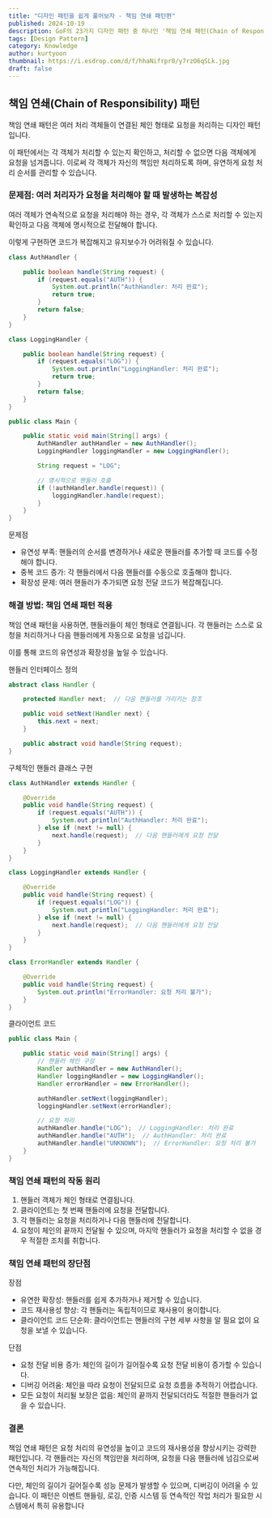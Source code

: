```yaml
---
title: "디자인 패턴을 쉽게 풀어보자 - 책임 연쇄 패턴편"
published: 2024-10-19
description: GoF의 23가지 디자인 패턴 중 하나인 '책임 연쇄 패턴(Chain of Responsibility Pattern)'을 쉽게 풀어보기
tags: [Design Pattern]
category: Knowledge
author: kurtyoon
thumbnail: https://i.esdrop.com/d/f/hhaNifrpr0/y7rzO6qSLk.jpg
draft: false
---
```


## 책임 연쇄(Chain of Responsibility) 패턴

책임 연쇄 패턴은 여러 처리 객체들이 연결된 체인 형태로 요청을 처리하는 디자인 패턴입니다.

이 패턴에서는 각 객체가 처리할 수 있는지 확인하고, 처리할 수 없으면 다음 객체에게 요청을 넘겨줍니다. 이로써 각 객체가 자신의 책임만 처리하도록 하며, 유연하게 요청 처리 순서를 관리할 수 있습니다.

### 문제점: 여러 처리자가 요청을 처리해야 할 때 발생하는 복잡성

여러 객체가 연속적으로 요청을 처리해야 하는 경우, 각 객체가 스스로 처리할 수 있는지 확인하고 다음 객체에 명시적으로 전달해야 합니다.

이렇게 구현하면 코드가 복잡해지고 유지보수가 어려워질 수 있습니다.

```java
class AuthHandler {

    public boolean handle(String request) {
        if (request.equals("AUTH")) {
            System.out.println("AuthHandler: 처리 완료");
            return true;
        }
        return false;
    }
}

class LoggingHandler {

    public boolean handle(String request) {
        if (request.equals("LOG")) {
            System.out.println("LoggingHandler: 처리 완료");
            return true;
        }
        return false;
    }
}

public class Main {

    public static void main(String[] args) {
        AuthHandler authHandler = new AuthHandler();
        LoggingHandler loggingHandler = new LoggingHandler();

        String request = "LOG";

        // 명시적으로 핸들러 호출
        if (!authHandler.handle(request)) {
            loggingHandler.handle(request);
        }
    }
}
```

문제점

- 유연성 부족: 핸들러의 순서를 변경하거나 새로운 핸들러를 추가할 때 코드를 수정해야 합니다.
- 중복 코드 증가: 각 핸들러에서 다음 핸들러를 수동으로 호출해야 합니다.
- 확장성 문제: 여러 핸들러가 추가되면 요청 전달 코드가 복잡해집니다.

### 해결 방법: 책임 연쇄 패턴 적용

책임 연쇄 패턴을 사용하면, 핸들러들이 체인 형태로 연결됩니다. 각 핸들러는 스스로 요청을 처리하거나 다음 핸들러에게 자동으로 요청을 넘깁니다.

이를 통해 코드의 유연성과 확장성을 높일 수 있습니다.

핸들러 인터페이스 정의

```java
abstract class Handler {

    protected Handler next;  // 다음 핸들러를 가리키는 참조

    public void setNext(Handler next) {
        this.next = next;
    }

    public abstract void handle(String request);
}
```

구체적인 핸들러 클래스 구현

```java
class AuthHandler extends Handler {

    @Override
    public void handle(String request) {
        if (request.equals("AUTH")) {
            System.out.println("AuthHandler: 처리 완료");
        } else if (next != null) {
            next.handle(request);  // 다음 핸들러에게 요청 전달
        }
    }
}

class LoggingHandler extends Handler {

    @Override
    public void handle(String request) {
        if (request.equals("LOG")) {
            System.out.println("LoggingHandler: 처리 완료");
        } else if (next != null) {
            next.handle(request);  // 다음 핸들러에게 요청 전달
        }
    }
}

class ErrorHandler extends Handler {

    @Override
    public void handle(String request) {
        System.out.println("ErrorHandler: 요청 처리 불가");
    }
}
```

클라이언트 코드

```java
public class Main {

    public static void main(String[] args) {
        // 핸들러 체인 구성
        Handler authHandler = new AuthHandler();
        Handler loggingHandler = new LoggingHandler();
        Handler errorHandler = new ErrorHandler();

        authHandler.setNext(loggingHandler);
        loggingHandler.setNext(errorHandler);

        // 요청 처리
        authHandler.handle("LOG");  // LoggingHandler: 처리 완료
        authHandler.handle("AUTH");  // AuthHandler: 처리 완료
        authHandler.handle("UNKNOWN");  // ErrorHandler: 요청 처리 불가
    }
}
```

### 책임 연쇄 패턴의 작동 원리

1. 핸들러 객체가 체인 형태로 연결됩니다.
2. 클라이언트는 첫 번째 핸들러에 요청을 전달합니다.
3. 각 핸들러는 요청을 처리하거나 다음 핸들러에 전달합니다.
4. 요청이 체인의 끝까지 전달될 수 있으며, 마지막 핸들러가 요청을 처리할 수 없을 경우 적절한 조치를 취합니다.

### 책임 연쇄 패턴의 장단점

장점

- 유연한 확장성: 핸들러를 쉽게 추가하거나 제거할 수 있습니다.
- 코드 재사용성 향상: 각 핸들러는 독립적이므로 재사용이 용이합니다.
- 클라이언트 코드 단순화: 클라이언트는 핸들러의 구현 세부 사항을 알 필요 없이 요청을 보낼 수 있습니다.

단점

- 요청 전달 비용 증가: 체인의 길이가 길어질수록 요청 전달 비용이 증가할 수 있습니다.
- 디버깅 어려움: 체인을 따라 요청이 전달되므로 요청 흐름을 추적하기 어렵습니다.
- 모든 요청이 처리될 보장은 없음: 체인의 끝까지 전달되더라도 적절한 핸들러가 없을 수 있습니다.

### 결론

책임 연쇄 패턴은 요청 처리의 유연성을 높이고 코드의 재사용성을 향상시키는 강력한 패턴입니다. 각 핸들러는 자신의 책임만을 처리하며, 요청을 다음 핸들러에 넘김으로써 연속적인 처리가 가능해집니다.

다만, 체인의 길이가 길어질수록 성능 문제가 발생할 수 있으며, 디버깅이 어려울 수 있습니다. 이 패턴은 이벤트 핸들링, 로깅, 인증 시스템 등 연속적인 작업 처리가 필요한 시스템에서 특히 유용합니다
